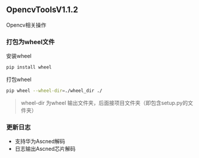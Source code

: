 ##  OpencvToolsV1.1.2
Opencv相关操作

### 打包为wheel文件

安装wheel
```bash
pip install wheel
```
打包wheel
```bash
pip wheel --wheel-dir=./wheel_dir ./
```
> wheel-dir 为wheel 输出文件夹，后面接项目文件夹（即包含setup.py的文件夹）

### 更新日志
* 支持华为Ascned解码
* 日志输出Ascned芯片解码

